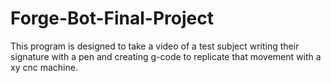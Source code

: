 # Forge-Bot-Final-Project
This program is designed to take a video of a test subject writing their signature with a pen and creating g-code to replicate that movement with a xy cnc machine.

